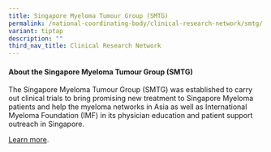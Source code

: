 ```yaml
---
title: Singapore Myeloma Tumour Group (SMTG)
permalink: /national-coordinating-body/clinical-research-network/smtg/
variant: tiptap
description: ""
third_nav_title: Clinical Research Network
---
```

<h4><strong>About the Singapore Myeloma Tumour Group (SMTG)</strong></h4><p>The Singapore Myeloma Tumour Group (SMTG) was established to carry out clinical trials to bring promising new treatment to Singapore Myeloma patients and help the myeloma networks in Asia as well as International Myeloma Foundation (IMF) in its physician education and patient support outreach in Singapore.</p><p><a href="/singapore-myeloma-tumour-group/about/" rel="noopener noreferrer nofollow" target="_blank">Learn more</a>.</p>